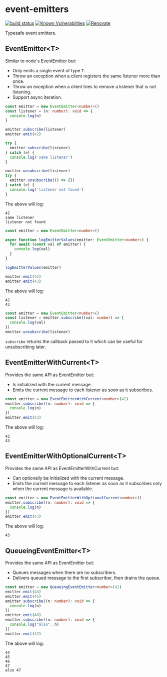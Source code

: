 # event-emitters

[![build status](https://circleci.com/gh/insidewhy/event-emitters.png?style=shield)](https://circleci.com/gh/insidewhy/event-emitters)
[![Known Vulnerabilities](https://snyk.io/test/github/insidewhy/event-emitters/badge.svg)](https://snyk.io/test/github/insidewhy/event-emitters)
[![Renovate](https://img.shields.io/badge/renovate-enabled-brightgreen.svg)](https://renovatebot.com)

Typesafe event emitters.

## EventEmitter&lt;T&gt;

Similar to node's EventEmitter but:

- Only emits a single event of type `T`.
- Throw an exception when a client registers the same listener more than once.
- Throw an exception when a client tries to remove a listener that is not listening.
- Support async iteration.

```typescript
const emitter = new EventEmitter<number>()
const listener = (n: number): void => {
  console.log(n)
}

emitter.subscribe(listener)
emitter.emit(42)

try {
  emitter.subscribe(listener)
} catch (e) {
  console.log('same listener')
}

emitter.unsubscribe(listener)
try {
  emitter.unsubscribe(() => {})
} catch (e) {
  console.log('listener not found')
}
```

The above will log:

```
42
same listener
listener not found
```

```typescript
const emitter = new EventEmitter<number>()

async function logEmitterValues(emitter: EventEmitter<number>) {
  for await (const val of emitter) {
    console.log(val)
  }
}

logEmitterValues(emitter)

emitter.emit(42)
emitter.emit(43)
```

The above will log:

```
42
43
```

```typescript
const emitter = new EventEmitter<number>()
const listener = emitter.subscribe((val: number) => {
  console.log(val)
})
emitter.unsubscribe(listener)
```

`subscribe` returns the callback passed to it which can be useful for unsubscribing later.

## EventEmitterWithCurrent&lt;T&gt;

Provides the same API as EventEmitter but:

- Is initialized with the current message.
- Emits the current message to each listener as soon as it subscribes.

```typescript
const emitter = new EventEmitterWithCurrent<number>(42)
emitter.subscribe((n: number): void => {
  console.log(n)
})
emitter.emit(43)
```

The above will log:

```
42
43
```

## EventEmitterWithOptionalCurrent&lt;T&gt;

Provides the same API as EventEmitterWithCurrent but:

- Can optionally be initialized with the current message.
- Emits the current message to each listener as soon as it subscribes only when the current message is available.

```typescript
const emitter = new EventEmitterWithOptionalCurrent<number>()
emitter.subscribe((n: number): void => {
  console.log(n)
})
emitter.emit(43)
```

The above will log:

```
43
```

## QueueingEventEmitter&lt;T&gt;

Provides the same API as EventEmitter but:

- Queues messages when there are no subscribers.
- Delivers queued message to the first subscriber, then drains the queue.

```typescript
const emitter = new QueueingEventEmitter<number>(42)
emitter.emit(44)
emitter.emit(45)
emitter.subscribe((n: number): void => {
  console.log(n)
})
emitter.emit(46)
emitter.subscribe((n: number): void => {
  console.log("also", n)
})
emitter.emit(47)
```

The above will log:

```
44
45
46
47
also 47
```

